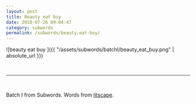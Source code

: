 ```yaml
---
layout: post
title: Beauty eat buy 
date: 2018-07-26 09:04:47
category: subwords
permalink: /subwords/beauty-eat-buy/ 
---
```


![beauty eat buy ]({{ "/assets/subwords/batchI/beauty_eat_buy.png" | absolute_url }})

&nbsp;

---

&nbsp;


Batch I from Subwords. Words from [litscape](https://www.litscape.com/).

